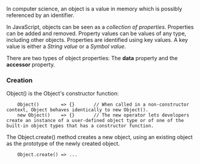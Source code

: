In computer science, an object is a value in memory which is possibly referenced by an identifier.

In JavaScript, objects can be seen as a _collection of properties_. Properties can be added and removed. Property values can be values of any type, including other objects. Properties are identified using key values. A key value is either a _String value_ or a _Symbol value_.

There are two types of object properties: The **data** property and the **accessor** property.

### Creation

Object() is the Object's constructor function:

        Object()        => {}       // When called in a non-constructor context, Object behaves identically to new Object().
        new Object()    => {}       // The new operator lets developers create an instance of a user-defined object type or of one of the built-in object types that has a constructor function.

The Object.create() method creates a new object, using an existing object as the prototype of the newly created object.

        Object.create() => ...      



